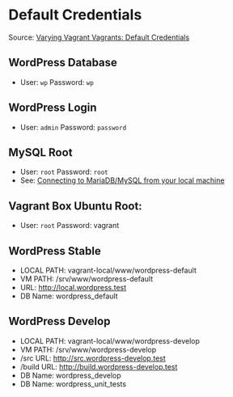# Default Credentials

Source: [Varying Vagrant Vagrants: Default Credentials](https://varyingvagrantvagrants.org/docs/en-US/default-credentials/)

## WordPress Database
* User: `wp` Password: `wp`

## WordPress Login
* User: `admin` Password: `password`

## MySQL Root
* User: `root` Password: `root`
* See: [Connecting to MariaDB/MySQL from your local machine](https://github.com/Varying-Vagrant-Vagrants/VVV/wiki/Connecting-to-MySQL-MariaDB)

## Vagrant Box Ubuntu Root:
* User: `root` Password: vagrant

## WordPress Stable
* LOCAL PATH: vagrant-local/www/wordpress-default
* VM PATH: /srv/www/wordpress-default
* URL: http://local.wordpress.test
* DB Name: wordpress_default

## WordPress Develop
* LOCAL PATH: vagrant-local/www/wordpress-develop
* VM PATH: /srv/www/wordpress-develop
* /src URL: http://src.wordpress-develop.test
* /build URL: http://build.wordpress-develop.test
* DB Name: wordpress_develop
* DB Name: wordpress_unit_tests
